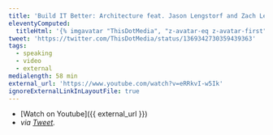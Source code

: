 ```yaml
---
title: 'Build IT Better: Architecture feat. Jason Lengstorf and Zach Leatherman'
eleventyComputed:
  titleHtml: '{% imgavatar "ThisDotMedia", "z-avatar-eq z-avatar-first" %}Build IT Better: Architecture feat.{% imgavatar "jlengstorf", "z-avatar-eq" %}Jason Lengstorf and{% imgavatar "zachleat", "z-avatar-eq" %}Zach Leatherman'
tweet: 'https://twitter.com/ThisDotMedia/status/1369342730359439363'
tags:
  - speaking
  - video
  - external
medialength: 58 min
external_url: 'https://www.youtube.com/watch?v=eRRkvI-w5Ik'
ignoreExternalLinkInLayoutFile: true
---
```

<div class="fullwidth"><youtube-lite-player @slug="eRRkvI-w5Ik" @label="{{ title }}"></youtube-lite-player></div>

* [Watch on Youtube]({{ external_url }})
* _via [Tweet](https://twitter.com/ThisDotMedia/status/1369342730359439363)._
